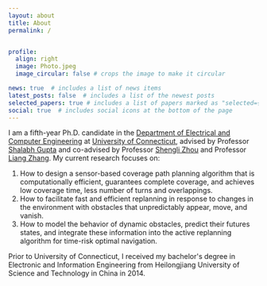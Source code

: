 ```yaml
---
layout: about
title: About
permalink: /


profile:
  align: right
  image: Photo.jpeg
  image_circular: false # crops the image to make it circular

news: true  # includes a list of news items
latest_posts: false  # includes a list of the newest posts
selected_papers: true # includes a list of papers marked as "selected={true}"
social: true  # includes social icons at the bottom of the page
---
```


I am a fifth-year Ph.D. candidate in the [Department of Electrical and Computer Engineering](https://www.ee.uconn.edu/) at [University of Connecticut](https://uconn.edu/), advised by Professor [Shalabh Gupta](https://www.ee.uconn.edu/shalabh-gupta/) and co-advised by Professor [Shengli Zhou](https://www.ee.uconn.edu/shengli-zhou/) and Professor [Liang Zhang](https://www.ee.uconn.edu/liang-zhang/). My current research focuses on:

1. How to design a sensor-based coverage path planning algorithm that is computationally efficient, guarantees complete coverage, and achieves low coverage time, less number of turns and overlappings.
2. How to facilitate fast and efficient replanning in response to changes in the environment with obstacles that unpredictably appear, move, and vanish.
3. How to model the behavior of dynamic obstacles, predict their futures states, and integrate these information into the active replanning algorithm for time-risk optimal navigation.

Prior to University of Connecticut, I received my bachelor's degree in Electronic and Information Engineering from Heilongjiang University of Science and Technology in China in 2014.
